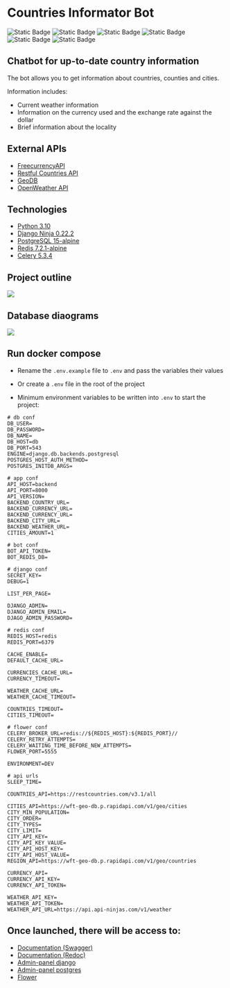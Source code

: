 # Countries Informator Bot
![Static Badge](https://img.shields.io/badge/Language-Python_3.10-blue)
![Static Badge](https://img.shields.io/badge/Framework-Django_Ninja-3CB371)
![Static Badge](https://img.shields.io/badge/SQL_Database-PostgreSQL-6495ED)
![Static Badge](https://img.shields.io/badge/ORM-Django_ORM-DC143C)
![Static Badge](https://img.shields.io/badge/NoSQL_Database-Redis-B22222)
![Static Badge](https://img.shields.io/badge/Task_manager-Celery-ADFF2F)

## Chatbot for up-to-date country information

The bot allows you to get information about countries, counties and cities.

Information includes:
* Current weather information
* Information on the currency used and the exchange rate against the dollar
* Brief information about the locality

## External APIs

- [FreecurrencyAPI](https://freecurrencyapi.com/docs/#official-libraries)
- [Restful Countries API](https://restfulcountries.com/api-documentation/version/1)
- [GeoDB](https://rapidapi.com/wirefreethought/api/geodb-cities/)
- [OpenWeather API](https://openweathermap.org/api)


## Technologies

- [Python 3.10](https://github.com/python/cpython)
- [Django Ninja 0.22.2](https://github.com/vitalik/django-ninja)
- [PostgreSQL 15-alpine](https://hub.docker.com/_/postgres)
- [Redis 7.2.1-alpine](https://github.com/redis/redis)
- [Celery 5.3.4](https://github.com/celery/celery)

## Project outline

![](https://drive.google.com/uc?export=view&id=1UehRCVG-cxNmUzaRtuXfh2iR-51a9kaG)

## Database diaograms

![](https://drive.google.com/uc?export=view&id=1GmMzrOFkA0xkEcbtSVRbH7Wv3a_y1IIw)

## Run docker compose

- Rename the `.env.example` file to `.env` and pass the variables their values
- Or create a `.env` file in the root of the project

- Minimum environment variables to be written into `.env` to start the project:
```shell
# db conf
DB_USER=
DB_PASSWORD=
DB_NAME= 
DB_HOST=db
DB_PORT=543 
ENGINE=django.db.backends.postgresql 
POSTGRES_HOST_AUTH_METHOD=
POSTGRES_INITDB_ARGS=

# app conf
API_HOST=backend
API_PORT=8000
API_VERSION=
BACKEND_COUNTRY_URL=
BACKEND_CURRENCY_URL=
BACKEND_CURRENCY_URL=
BACKEND_CITY_URL=
BACKEND_WEATHER_URL=
CITIES_AMOUNT=1

# bot conf
BOT_API_TOKEN=
BOT_REDIS_DB=

# django conf
SECRET_KEY=
DEBUG=1

LIST_PER_PAGE=

DJANGO_ADMIN=
DJANGO_ADMIN_EMAIL=
DJAGO_ADMIN_PASSWORD=

# redis conf
REDIS_HOST=redis
REDIS_PORT=6379

CACHE_ENABLE=
DEFAULT_CACHE_URL=

CURRENCIES_CACHE_URL=
CURRENCY_TIMEOUT=

WEATHER_CACHE_URL=
WEATHER_CACHE_TIMEOUT=

COUNTRIES_TIMEOUT=
CITIES_TIMEOUT=

# flower conf
CELERY_BROKER_URL=redis://${REDIS_HOST}:${REDIS_PORT}//
CELERY_RETRY_ATTEMPTS=
CELERY_WAITING_TIME_BEFORE_NEW_ATTEMPTS=
FLOWER_PORT=5555

ENVIRONMENT=DEV

# api urls
SLEEP_TIME=

COUNTRIES_API=https://restcountries.com/v3.1/all

CITIES_API=https://wft-geo-db.p.rapidapi.com/v1/geo/cities
CITY_MIN_POPULATION=
CITY_ORDER=
CITY_TYPES=
CITY_LIMIT=
CITY_API_KEY=
CITY_API_KEY_VALUE=
CITY_API_HOST_KEY=
CITY_API_HOST_VALUE=
REGION_API=https://wft-geo-db.p.rapidapi.com/v1/geo/countries

CURRENCY_API=
CURRENCY_API_KEY=
CURRENCY_API_TOKEN=

WEATHER_API_KEY=
WEATHER_API_TOKEN=
WEATHER_API_URL=https://api.api-ninjas.com/v1/weather
```


## Once launched, there will be access to:
* [Documentation (Swagger)](http://127.0.0.1:8000/api/v1/docs)
* [Documentation (Redoc)](http://127.0.0.1:8000/api/v1/redoc/)
* [Admin-panel django](http://127.0.0.1:8000/admin/)
* [Admin-panel postgres](http://127.0.0.1:8080/adminer/)
* [Flower](http://127.0.0.1:5555/)
